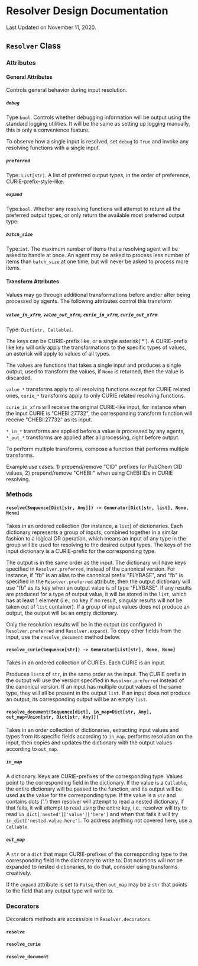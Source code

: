 # Resolver Design Documentation

Last Updated on November 11, 2020.



## `Resolver` Class

### Attributes

#### General Attributes

Controls general behavior during input resolution.

##### `debug`

Type:`bool`. Controls whether debugging information will be output using the standard logging utilities. It will be the same as setting up logging manually, this is only a convenience feature.

To observe how a single input is resolved, set `debug` to `True` and invoke any resolving functions with a single input.

##### `preferred`

Type: `List[str]`. A list of preferred output types, in the order of preference, CURIE-prefix-style-like.

##### `expand`

Type:`bool`. Whether any resolving functions will attempt to return all the preferred output types, or only return the available most preferred output type.

##### `batch_size`

Type:`int`.  The maximum number of items that a resolving agent will be asked to handle at once. An agent may be asked to process less number of items than `batch_size` at one time, but will never be asked to process more items.

#### Transform Attributes

Values may go through additional transformations before and/or after being processed by agents. The following attributes control this transform

##### `value_in_xfrm`, `value_out_xfrm`, `curie_in_xfrm`, `curie_out_xfrm`

Type: `Dict[str, Callable]`.

The keys can be CURIE-prefix like, or a single asterisk('\*'). A CURIE-prefix like key will only apply the transformations to the specific types of values, an asterisk will apply to values of all types.

The values are functions that takes a single input and produces a single output, used to transform the values, if `None` is returned, then the value is discarded.

 `value_*` transforms apply to all resolving functions except for CURIE related ones, `curie_*` transforms apply to only CURIE related resolving functions.

 `curie_in_xfrm` will receive the original CURIE-like input, for instance when the input CURIE is "CHEBI:27732", the corresponding transform function will receive "CHEBI:27732" as its input.

`*_in_*` transforms are applied before a value is processed by any agents, `*_out_*` transforms are applied after all processing, right before output.

To perform multiple transforms, compose a function that performs multiple transforms.

Example use cases: 1) prepend/remove "CID" prefixes for PubChem CID values, 2) prepend/remove "CHEBI:" when using ChEBI IDs in CURIE resolving.

### Methods

#### `resolve(Sequence[Dict[str, Any]]) -> Generator[Dict[str, list], None, None]`

Takes in an ordered collection (for instance, a `list`) of dictionaries. Each dictionary represents a group of inputs, combined together in a similar fashion to a logical OR operation, which means an input of any type in the group will be used for resolving to the desired output types. The keys of the input dictionary is a CURIE-prefix for the corresponding type.

The output is in the same order as the input. The dictionary will have keys specified in `Resolver.preferred`, instead of the canonical version. For instance, if "fb" is an alias to the canonical prefix "FLYBASE", and "fb" is specified in the `Resolver.preferred` attribute, then the output dictionary will use "fb" as its key when an output value is of type "FLYBASE". If any results are produced for a type of output value, it will be stored in the `list`, which has at least 1 element (i.e., no key if no result, singular results will not be taken out of  `list` container). If a group of input values does not produce an output, the output will be an empty dictionary.

Only the resolution results will be in the output (as configured in `Resolver.preferred` and `Resolver.expand`). To copy other fields from the input, use the `resolve_document` method below.

#### `resolve_curie(Sequence[str]) -> Generator[List[str], None, None]`

Takes in an ordered collection of CURIEs. Each CURIE is an input.

Produces `list`s of `str`, in the same order as the input. The CURIE prefix in the output will use the version specified in `Resolver.preferred` instead of the canonical version. If an input has multiple output values of the same type, they will all be present in the output `list`. If an input does not produce an output, its corresponding output will be an empty `list`.

#### `resolve_document(Sequence[dict], in_map=Dict[str, Any], out_map=Union[str, Dict[str, Any]])`

Takes in an order collection of dictionaries, extracting input values and types from its specific fields according to `in_map`, performs resolution on the input, then copies and updates the dictionary with the output values according to `out_map`.

##### `in_map`

A dictionary. Keys are CURIE-prefixes of the corresponding type. Values point to the corresponding field in the dictionary. If the value is a `Callable`, the entire dictionary will be passed to the function, and its output will be used as the value for the corresponding type. If the value is a `str` and contains dots ('.') then resolver will attempt to read a nested dictionary, if that fails, it will attempt to read using the entire key, i.e., resolver will try to read `in_dict['nested']['value']['here']` and when that fails it will try `in_dict['nested.value.here']`. To address anything not covered here, use a `Callable`.

##### `out_map`

A `str` or a `dict` that maps CURIE-prefixes of the corresponding type to the corresponding field in the dictionary to write to. Dot notations will not be expanded to nested dictionaries, to do that, consider using transforms creatively.

If the `expand` attribute is set to `False`, then `out_map` may be a `str` that points to the field that any output type will write to.



### Decorators

Decorators methods are accessible in `Resolver.decorators`.

#### `resolve`



#### `resolve_curie`



#### `resolve_document`